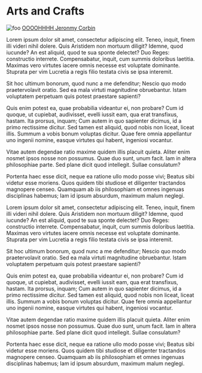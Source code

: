 # Arts and Crafts

![foo](http://res.cloudinary.com/codogo/image/upload/ar_2:1,c_fill,dpr_auto,f_auto,g_auto,q_auto,w_1000/v1507032969/Screenshot-2015-08-18-150348_krmc8r.jpg)
[OOOOHHHH Jeronmy Corbin](/foo/)

Lorem ipsum dolor sit amet, consectetur adipiscing elit. Teneo, inquit, finem illi videri nihil dolere. Quis Aristidem non mortuum diligit? Idemne, quod iucunde? An est aliquid, quod te sua sponte delectet? Duo Reges: constructio interrete. Compensabatur, inquit, cum summis doloribus laetitia. Maximas vero virtutes iacere omnis necesse est voluptate dominante. Stuprata per vim Lucretia a regis filio testata civis se ipsa interemit.

Sit hoc ultimum bonorum, quod nunc a me defenditur; Nescio quo modo praetervolavit oratio. Sed ea mala virtuti magnitudine obruebantur. Istam voluptatem perpetuam quis potest praestare sapienti?

Quis enim potest ea, quae probabilia videantur ei, non probare? Cum id quoque, ut cupiebat, audivisset, evelli iussit eam, qua erat transfixus, hastam. Ita prorsus, inquam; Cum autem in quo sapienter dicimus, id a primo rectissime dicitur. Sed tamen est aliquid, quod nobis non liceat, liceat illis. Summum a vobis bonum voluptas dicitur. Quae fere omnia appellantur uno ingenii nomine, easque virtutes qui habent, ingeniosi vocantur.

Vitae autem degendae ratio maxime quidem illis placuit quieta. Aliter enim nosmet ipsos nosse non possumus. Quae duo sunt, unum facit. Iam in altera philosophiae parte. Sed plane dicit quod intellegit. Sullae consulatum?

Portenta haec esse dicit, neque ea ratione ullo modo posse vivi; Beatus sibi videtur esse moriens. Quos quidem tibi studiose et diligenter tractandos magnopere censeo. Quamquam ab iis philosophiam et omnes ingenuas disciplinas habemus; Iam id ipsum absurdum, maximum malum neglegi.

Lorem ipsum dolor sit amet, consectetur adipiscing elit. Teneo, inquit, finem illi videri nihil dolere. Quis Aristidem non mortuum diligit? Idemne, quod iucunde? An est aliquid, quod te sua sponte delectet? Duo Reges: constructio interrete. Compensabatur, inquit, cum summis doloribus laetitia. Maximas vero virtutes iacere omnis necesse est voluptate dominante. Stuprata per vim Lucretia a regis filio testata civis se ipsa interemit.

Sit hoc ultimum bonorum, quod nunc a me defenditur; Nescio quo modo praetervolavit oratio. Sed ea mala virtuti magnitudine obruebantur. Istam voluptatem perpetuam quis potest praestare sapienti?

Quis enim potest ea, quae probabilia videantur ei, non probare? Cum id quoque, ut cupiebat, audivisset, evelli iussit eam, qua erat transfixus, hastam. Ita prorsus, inquam; Cum autem in quo sapienter dicimus, id a primo rectissime dicitur. Sed tamen est aliquid, quod nobis non liceat, liceat illis. Summum a vobis bonum voluptas dicitur. Quae fere omnia appellantur uno ingenii nomine, easque virtutes qui habent, ingeniosi vocantur.

Vitae autem degendae ratio maxime quidem illis placuit quieta. Aliter enim nosmet ipsos nosse non possumus. Quae duo sunt, unum facit. Iam in altera philosophiae parte. Sed plane dicit quod intellegit. Sullae consulatum?

Portenta haec esse dicit, neque ea ratione ullo modo posse vivi; Beatus sibi videtur esse moriens. Quos quidem tibi studiose et diligenter tractandos magnopere censeo. Quamquam ab iis philosophiam et omnes ingenuas disciplinas habemus; Iam id ipsum absurdum, maximum malum neglegi.

